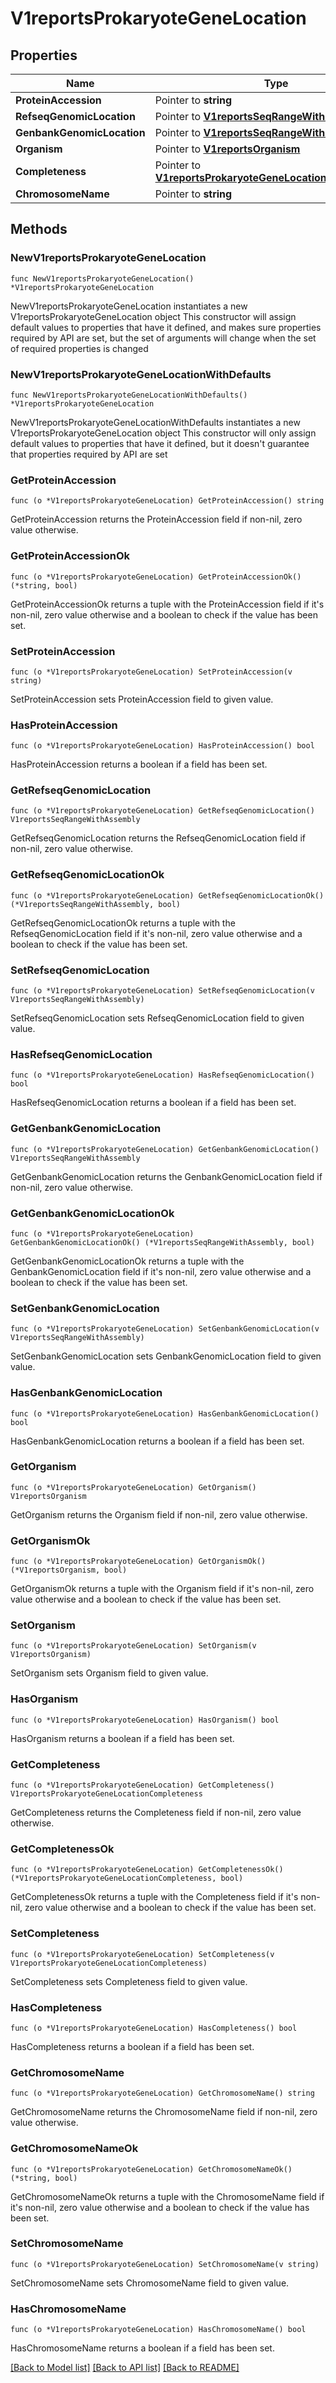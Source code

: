 # V1reportsProkaryoteGeneLocation

## Properties

Name | Type | Description | Notes
------------ | ------------- | ------------- | -------------
**ProteinAccession** | Pointer to **string** |  | [optional] 
**RefseqGenomicLocation** | Pointer to [**V1reportsSeqRangeWithAssembly**](V1reportsSeqRangeWithAssembly.md) |  | [optional] 
**GenbankGenomicLocation** | Pointer to [**V1reportsSeqRangeWithAssembly**](V1reportsSeqRangeWithAssembly.md) |  | [optional] 
**Organism** | Pointer to [**V1reportsOrganism**](V1reportsOrganism.md) |  | [optional] 
**Completeness** | Pointer to [**V1reportsProkaryoteGeneLocationCompleteness**](V1reportsProkaryoteGeneLocationCompleteness.md) |  | [optional] [default to V1REPORTSPROKARYOTEGENELOCATIONCOMPLETENESS_COMPLETE]
**ChromosomeName** | Pointer to **string** |  | [optional] 

## Methods

### NewV1reportsProkaryoteGeneLocation

`func NewV1reportsProkaryoteGeneLocation() *V1reportsProkaryoteGeneLocation`

NewV1reportsProkaryoteGeneLocation instantiates a new V1reportsProkaryoteGeneLocation object
This constructor will assign default values to properties that have it defined,
and makes sure properties required by API are set, but the set of arguments
will change when the set of required properties is changed

### NewV1reportsProkaryoteGeneLocationWithDefaults

`func NewV1reportsProkaryoteGeneLocationWithDefaults() *V1reportsProkaryoteGeneLocation`

NewV1reportsProkaryoteGeneLocationWithDefaults instantiates a new V1reportsProkaryoteGeneLocation object
This constructor will only assign default values to properties that have it defined,
but it doesn't guarantee that properties required by API are set

### GetProteinAccession

`func (o *V1reportsProkaryoteGeneLocation) GetProteinAccession() string`

GetProteinAccession returns the ProteinAccession field if non-nil, zero value otherwise.

### GetProteinAccessionOk

`func (o *V1reportsProkaryoteGeneLocation) GetProteinAccessionOk() (*string, bool)`

GetProteinAccessionOk returns a tuple with the ProteinAccession field if it's non-nil, zero value otherwise
and a boolean to check if the value has been set.

### SetProteinAccession

`func (o *V1reportsProkaryoteGeneLocation) SetProteinAccession(v string)`

SetProteinAccession sets ProteinAccession field to given value.

### HasProteinAccession

`func (o *V1reportsProkaryoteGeneLocation) HasProteinAccession() bool`

HasProteinAccession returns a boolean if a field has been set.

### GetRefseqGenomicLocation

`func (o *V1reportsProkaryoteGeneLocation) GetRefseqGenomicLocation() V1reportsSeqRangeWithAssembly`

GetRefseqGenomicLocation returns the RefseqGenomicLocation field if non-nil, zero value otherwise.

### GetRefseqGenomicLocationOk

`func (o *V1reportsProkaryoteGeneLocation) GetRefseqGenomicLocationOk() (*V1reportsSeqRangeWithAssembly, bool)`

GetRefseqGenomicLocationOk returns a tuple with the RefseqGenomicLocation field if it's non-nil, zero value otherwise
and a boolean to check if the value has been set.

### SetRefseqGenomicLocation

`func (o *V1reportsProkaryoteGeneLocation) SetRefseqGenomicLocation(v V1reportsSeqRangeWithAssembly)`

SetRefseqGenomicLocation sets RefseqGenomicLocation field to given value.

### HasRefseqGenomicLocation

`func (o *V1reportsProkaryoteGeneLocation) HasRefseqGenomicLocation() bool`

HasRefseqGenomicLocation returns a boolean if a field has been set.

### GetGenbankGenomicLocation

`func (o *V1reportsProkaryoteGeneLocation) GetGenbankGenomicLocation() V1reportsSeqRangeWithAssembly`

GetGenbankGenomicLocation returns the GenbankGenomicLocation field if non-nil, zero value otherwise.

### GetGenbankGenomicLocationOk

`func (o *V1reportsProkaryoteGeneLocation) GetGenbankGenomicLocationOk() (*V1reportsSeqRangeWithAssembly, bool)`

GetGenbankGenomicLocationOk returns a tuple with the GenbankGenomicLocation field if it's non-nil, zero value otherwise
and a boolean to check if the value has been set.

### SetGenbankGenomicLocation

`func (o *V1reportsProkaryoteGeneLocation) SetGenbankGenomicLocation(v V1reportsSeqRangeWithAssembly)`

SetGenbankGenomicLocation sets GenbankGenomicLocation field to given value.

### HasGenbankGenomicLocation

`func (o *V1reportsProkaryoteGeneLocation) HasGenbankGenomicLocation() bool`

HasGenbankGenomicLocation returns a boolean if a field has been set.

### GetOrganism

`func (o *V1reportsProkaryoteGeneLocation) GetOrganism() V1reportsOrganism`

GetOrganism returns the Organism field if non-nil, zero value otherwise.

### GetOrganismOk

`func (o *V1reportsProkaryoteGeneLocation) GetOrganismOk() (*V1reportsOrganism, bool)`

GetOrganismOk returns a tuple with the Organism field if it's non-nil, zero value otherwise
and a boolean to check if the value has been set.

### SetOrganism

`func (o *V1reportsProkaryoteGeneLocation) SetOrganism(v V1reportsOrganism)`

SetOrganism sets Organism field to given value.

### HasOrganism

`func (o *V1reportsProkaryoteGeneLocation) HasOrganism() bool`

HasOrganism returns a boolean if a field has been set.

### GetCompleteness

`func (o *V1reportsProkaryoteGeneLocation) GetCompleteness() V1reportsProkaryoteGeneLocationCompleteness`

GetCompleteness returns the Completeness field if non-nil, zero value otherwise.

### GetCompletenessOk

`func (o *V1reportsProkaryoteGeneLocation) GetCompletenessOk() (*V1reportsProkaryoteGeneLocationCompleteness, bool)`

GetCompletenessOk returns a tuple with the Completeness field if it's non-nil, zero value otherwise
and a boolean to check if the value has been set.

### SetCompleteness

`func (o *V1reportsProkaryoteGeneLocation) SetCompleteness(v V1reportsProkaryoteGeneLocationCompleteness)`

SetCompleteness sets Completeness field to given value.

### HasCompleteness

`func (o *V1reportsProkaryoteGeneLocation) HasCompleteness() bool`

HasCompleteness returns a boolean if a field has been set.

### GetChromosomeName

`func (o *V1reportsProkaryoteGeneLocation) GetChromosomeName() string`

GetChromosomeName returns the ChromosomeName field if non-nil, zero value otherwise.

### GetChromosomeNameOk

`func (o *V1reportsProkaryoteGeneLocation) GetChromosomeNameOk() (*string, bool)`

GetChromosomeNameOk returns a tuple with the ChromosomeName field if it's non-nil, zero value otherwise
and a boolean to check if the value has been set.

### SetChromosomeName

`func (o *V1reportsProkaryoteGeneLocation) SetChromosomeName(v string)`

SetChromosomeName sets ChromosomeName field to given value.

### HasChromosomeName

`func (o *V1reportsProkaryoteGeneLocation) HasChromosomeName() bool`

HasChromosomeName returns a boolean if a field has been set.


[[Back to Model list]](../README.md#documentation-for-models) [[Back to API list]](../README.md#documentation-for-api-endpoints) [[Back to README]](../README.md)



